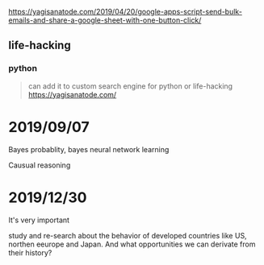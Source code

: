 https://yagisanatode.com/2019/04/20/google-apps-script-send-bulk-emails-and-share-a-google-sheet-with-one-button-click/


## life-hacking

### python
> can add it to custom search engine for python or life-hacking
https://yagisanatode.com/






# 2019/09/07

Bayes probablity,  bayes neural network learning

Causual reasoning




# 2019/12/30

It's very important 

study and re-search about the behavior of developed countries like US, northen eeurope and Japan. And what opportunities we can derivate from their history?
